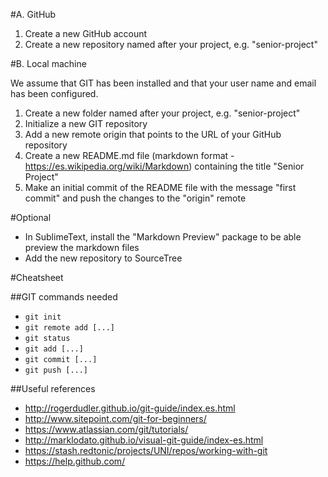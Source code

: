 #A. GitHub

1. Create a new GitHub account
2. Create a new repository named after your project, e.g. "senior-project"

#B. Local machine

We assume that GIT has been installed and that your user name and email has been configured.

1. Create a new folder named after your project, e.g. "senior-project"
2. Initialize a new GIT repository
3. Add a new remote origin that points to the URL of your GitHub repository
4. Create a new README.md file (markdown format - https://es.wikipedia.org/wiki/Markdown) containing the title "Senior Project"
5. Make an initial commit of the README file with the message "first commit" and push the changes to the "origin" remote

#Optional

+ In SublimeText, install the "Markdown Preview" package to be able preview the markdown files
+ Add the new repository to SourceTree

#Cheatsheet

##GIT commands needed

+ `git init`
+ `git remote add [...]`
+ `git status`
+ `git add [...]`
+ `git commit [...]`
+ `git push [...]`

##Useful references

+ http://rogerdudler.github.io/git-guide/index.es.html
+ http://www.sitepoint.com/git-for-beginners/
+ https://www.atlassian.com/git/tutorials/
+ http://marklodato.github.io/visual-git-guide/index-es.html
+ https://stash.redtonic/projects/UNI/repos/working-with-git
+ https://help.github.com/